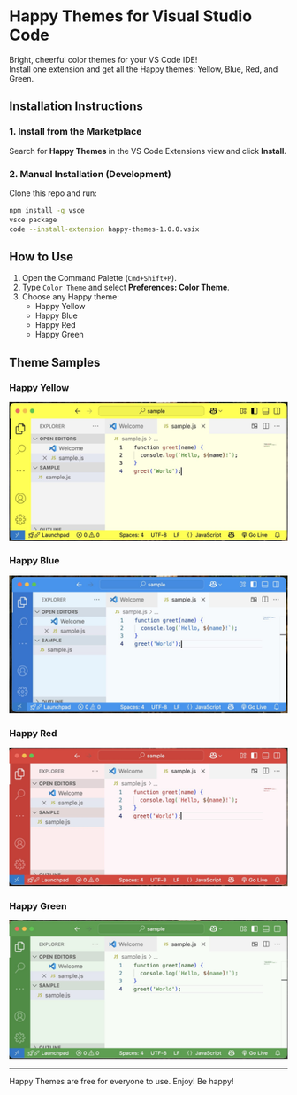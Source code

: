 # Happy Themes for Visual Studio Code

Bright, cheerful color themes for your VS Code IDE!  
Install one extension and get all the Happy themes: Yellow, Blue, Red, and Green.

## Installation Instructions

### 1. Install from the Marketplace

Search for **Happy Themes** in the VS Code Extensions view and click **Install**.

### 2. Manual Installation (Development)

Clone this repo and run:

```bash
npm install -g vsce
vsce package
code --install-extension happy-themes-1.0.0.vsix
```

## How to Use

1. Open the Command Palette (`Cmd+Shift+P`).
2. Type `Color Theme` and select **Preferences: Color Theme**.
3. Choose any Happy theme:  
   - Happy Yellow  
   - Happy Blue  
   - Happy Red  
   - Happy Green  

## Theme Samples

### Happy Yellow

![Happy Yellow Sample](samples/happy-yellow-sample.jpg)

### Happy Blue

![Happy Blue Sample](samples/happy-blue-sample.jpg)

### Happy Red

![Happy Red Sample](samples/happy-red-sample.jpg)

### Happy Green

![Happy Green Sample](samples/happy-green-sample.jpg)

---

Happy Themes are free for everyone to use. Enjoy! Be happy!